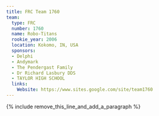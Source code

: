 ```yaml
---
title: FRC Team 1760
team:
  type: FRC
  number: 1760
  name: Robo-Titans
  rookie_year: 2006
  location: Kokomo, IN, USA
  sponsors:
  - Delphi
  - Andymark
  - The Pendergast Family
  - Dr Richard Lasbury DDS
  - TAYLOR HIGH SCHOOL
  links:
    Website: https://www.sites.google.com/site/team1760
---
```


{% include remove_this_line_and_add_a_paragraph %}